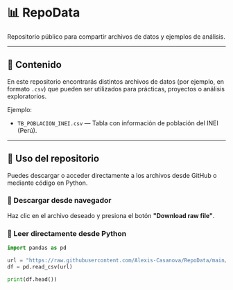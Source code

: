 # 📊 RepoData

Repositorio público para compartir archivos de datos y ejemplos de análisis.

---

## 📁 Contenido

En este repositorio encontrarás distintos archivos de datos (por ejemplo, en formato `.csv`) que pueden ser utilizados para prácticas, proyectos o análisis exploratorios.

Ejemplo:
- `TB_POBLACION_INEI.csv` — Tabla con información de población del INEI (Perú).

---

## 🧠 Uso del repositorio

Puedes descargar o acceder directamente a los archivos desde GitHub o mediante código en Python.

### 🔹 Descargar desde navegador
Haz clic en el archivo deseado y presiona el botón **"Download raw file"**.

### 🔹 Leer directamente desde Python

```python
import pandas as pd

url = "https://raw.githubusercontent.com/Alexis-Casanova/RepoData/main/TB_POBLACION_INEI.csv"
df = pd.read_csv(url)

print(df.head())
